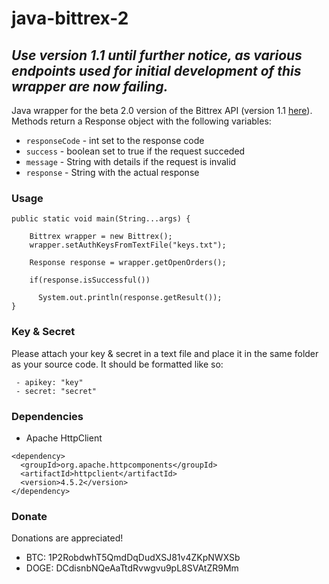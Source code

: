 # java-bittrex-2

## _Use version 1.1 until further notice, as various endpoints used for initial development of this wrapper are now failing._

Java wrapper for the beta 2.0 version of the Bittrex API (version 1.1 [here](https://github.com/platelminto/java-bittrex)).  Methods return a Response object with the following variables:

 - ```responseCode``` - int set to the response code
 - ```success``` - boolean set to true if the request succeded
 - ```message``` - String with details if the request is invalid
 - ```response``` - String with the actual response

### Usage
```
public static void main(String...args) {

	Bittrex wrapper = new Bittrex();
	wrapper.setAuthKeysFromTextFile("keys.txt");

	Response response = wrapper.getOpenOrders();
	
	if(response.isSuccessful())
	
	  System.out.println(response.getResult());
}
```
### Key & Secret

Please attach your key & secret in a text file and place it in the same folder as your source code. It should be formatted like so:

```
 - apikey: "key"
 - secret: "secret"
```

### Dependencies

- Apache HttpClient

```
<dependency>
  <groupId>org.apache.httpcomponents</groupId>
  <artifactId>httpclient</artifactId>
  <version>4.5.2</version>
</dependency>
```

### Donate

Donations are appreciated!

- BTC: 1P2RobdwhT5QmdDqDudXSJ81v4ZKpNWXSb
- DOGE: DCdisnbNQeAaTtdRvwgvu9pL8SVAtZR9Mm
